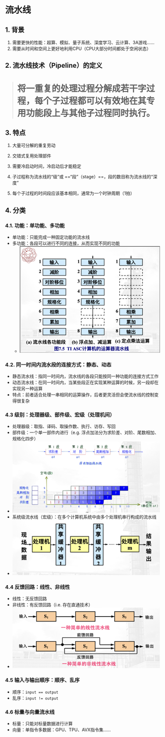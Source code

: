 # 流水线

## 1. 背景

1. 需要更快的性能：超算、模拟、量子系统、深度学习、云计算、3A游戏……
2. 需要从时间和空间上更好地利用CPU（CPU大部分时间都处于空闲状态）

## 2. 流水线技术（Pipeline）的定义

> # 将一重复的处理过程分解成若干字过程，每个子过程都可以有效地在其专用功能段上与其他子过程同时执行。

## 3. 特点

1. 大量可分解的重复劳动

2. 交错式复用处理部件

3. 需要冷启动时间，冷启动后才能稳定
4. 子过程称为流水线的“级”或 ==“段”（stage）==，段的数目称为流水线的“深度”
5. 每个子过程的时间段应该基本相同，通常为一个时钟周期（1拍）

## 4. 分类

### 4.1. 功能：单功能、多功能

- 单功能：只能完成一种固定功能的流水线
- 多功能：各段可以进行不同的连接，从而实现不同的功能
  - ![image-20210914092725170](https://raw.githubusercontent.com/MrZLeo/Image/main/uPic/2021/09/14/image-20210914092725170.png)

### 4.2. 同一时间内流水段的连接方式：静态、动态

- 静态流水线：指同一时间内，流水线的各段只能按同一种功能的连接方式工作
- 动态流水线：在同一时间内，当某些段正在实现某种运算的时候，另一段却在实现另一种运算
- 特点：前者适合处理一串相同的运算操作，后者更灵活但会使流水线的控制变得很复杂

### 4.3 级别：处理器级、部件级、宏级（处理机间）

- 处理器级：取指、译码、取操作数、执行、访存、写回
- 部件级：一个单一部件内进行（e.g. 浮点加法分为求阶差、对阶、尾数相加、规格化四步）
- ![image-20210914094328408](https://raw.githubusercontent.com/MrZLeo/Image/main/uPic/2021/09/14/image-20210914094328408.png)
- 系统级流水线（宏级）：在多个计算机系统中由多个处理机串行构成的流水线
- ![image-20210914094340833](https://raw.githubusercontent.com/MrZLeo/Image/main/uPic/2021/09/14/image-20210914094340833.png)

### 4.4 反馈回路：线性、非线性

- 线性：无反馈回路
- 非线性：有反馈回路（i.e. 存在直通技术）
- ![image-20210914094454077](https://raw.githubusercontent.com/MrZLeo/Image/main/uPic/2021/09/14/image-20210914094454077.png)

### 4.5 输入与输出顺序：顺序、乱序

- 顺序：`input == output`
- 乱序：`input != output`

### 4.6 标量与向量流水线

- 标量：只能对标量数据进行计算
- 向量：单指令多数据：GPU、TPU、AVX指令集……

